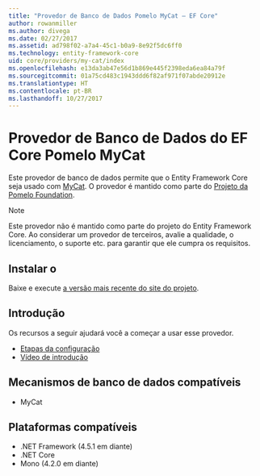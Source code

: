 ```yaml
---
title: "Provedor de Banco de Dados Pomelo MyCat – EF Core"
author: rowanmiller
ms.author: divega
ms.date: 02/27/2017
ms.assetid: ad798f02-a7a4-45c1-b0a9-8e92f5dc6ff0
ms.technology: entity-framework-core
uid: core/providers/my-cat/index
ms.openlocfilehash: e13da3ab47e56d1b869e445f2398eda6ea84a79f
ms.sourcegitcommit: 01a75cd483c1943ddd6f82af971f07abde20912e
ms.translationtype: HT
ms.contentlocale: pt-BR
ms.lasthandoff: 10/27/2017
---
```

# <a name="pomelo-mycat-ef-core-database-provider"></a>Provedor de Banco de Dados do EF Core Pomelo MyCat

Este provedor de banco de dados permite que o Entity Framework Core seja usado com [MyCat](https://github.com/MyCATApache/Mycat-Server). O provedor é mantido como parte do [Projeto da Pomelo Foundation](https://github.com/PomeloFoundation/Entity-Framework-Core-MyCat-Proxy).

> [!NOTE]  
> Este provedor não é mantido como parte do projeto do Entity Framework Core. Ao considerar um provedor de terceiros, avalie a qualidade, o licenciamento, o suporte etc. para garantir que ele cumpra os requisitos.

## <a name="install"></a>Instalar o

Baixe e execute [a versão mais recente do site do projeto](https://github.com/PomeloFoundation/Entity-Framework-Core-MyCat-Proxy/releases).

## <a name="get-started"></a>Introdução

Os recursos a seguir ajudará você a começar a usar esse provedor.
 * [Etapas da configuração](https://github.com/aspnet/EntityFramework.Docs/issues/252)
 * [Vídeo de introdução](https://www.youtube.com/watch?v=q0CXfFNtMZo)

## <a name="supported-database-engines"></a>Mecanismos de banco de dados compatíveis

* MyCat

## <a name="supported-platforms"></a>Plataformas compatíveis

* .NET Framework (4.5.1 em diante)
* .NET Core
* Mono (4.2.0 em diante)
